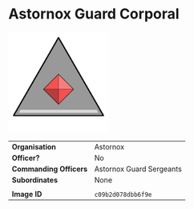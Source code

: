 # Astornox Guard Corporal

<img src="https://raw.githubusercontent.com/jesskelsall/astarus-images/main/symbols/c09b2d078dbb6f9e.png" height="200" />

|||
| --- | --- |
| **Organisation** | Astornox | rank.2
| **Officer?** | No |
| **Commanding Officers** | Astornox Guard Sergeants |
| **Subordinates** | None |
|||
| **Image ID** | `c09b2d078dbb6f9e` |
